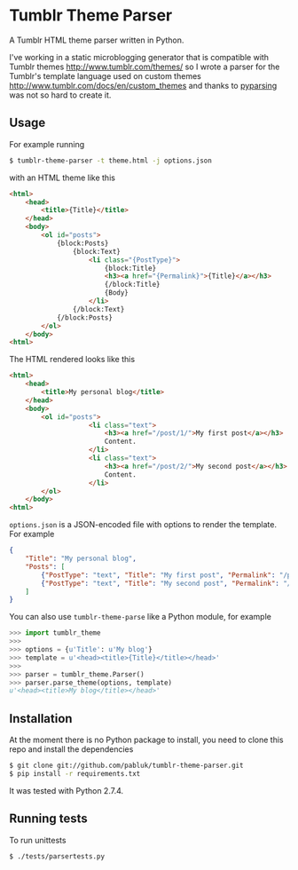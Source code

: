 Tumblr Theme Parser
===================

A Tumblr HTML theme parser written in Python.

I've working in a static microblogging generator that is compatible with
Tumblr themes http://www.tumblr.com/themes/ so I wrote a parser for the
Tumblr's template language used on custom themes http://www.tumblr.com/docs/en/custom_themes
and thanks to [pyparsing](http://pyparsing.wikispaces.com/) was not so hard to create it.

Usage
-----

For example running

```bash
$ tumblr-theme-parser -t theme.html -j options.json
```

with an HTML theme like this

```html
<html>
    <head>
        <title>{Title}</title>
    </head>
    <body>
        <ol id="posts">
            {block:Posts}
                {block:Text}
                    <li class="{PostType}">
                        {block:Title}
                        <h3><a href="{Permalink}">{Title}</a></h3>
                        {/block:Title}
                        {Body}
                    </li>
                {/block:Text}
            {/block:Posts}
        </ol>
    </body>
<html>
```

The HTML rendered looks like this

```html
<html>
    <head>
        <title>My personal blog</title>
    </head>
    <body>
        <ol id="posts">
                    <li class="text">
                        <h3><a href="/post/1/">My first post</a></h3>
                        Content.
                    </li>
                    <li class="text">
                        <h3><a href="/post/2/">My second post</a></h3>
                        Content.
                    </li>
        </ol>
    </body>
<html>
```

`options.json` is a JSON-encoded file with options to render the template. For example
```json
{
    "Title": "My personal blog",
    "Posts": [
        {"PostType": "text", "Title": "My first post", "Permalink": "/post/1/", "Body": "Content."},
        {"PostType": "text", "Title": "My second post", "Permalink": "/post/2/", "Body": "Content."}
    ]
}

```

You can also use `tumblr-theme-parse` like a Python module, for example

```python
>>> import tumblr_theme
>>>
>>> options = {u'Title': u'My blog'}
>>> template = u'<head><title>{Title}</title></head>'
>>>
>>> parser = tumblr_theme.Parser()
>>> parser.parse_theme(options, template)
u'<head><title>My blog</title></head>'
```

Installation
------------

At the moment there is no Python package to install, you need to clone this repo and install the dependencies

```bash
$ git clone git://github.com/pabluk/tumblr-theme-parser.git
$ pip install -r requirements.txt
```
It was tested with Python 2.7.4.

Running tests
-------------

To run unittests

```bash
$ ./tests/parsertests.py
```
